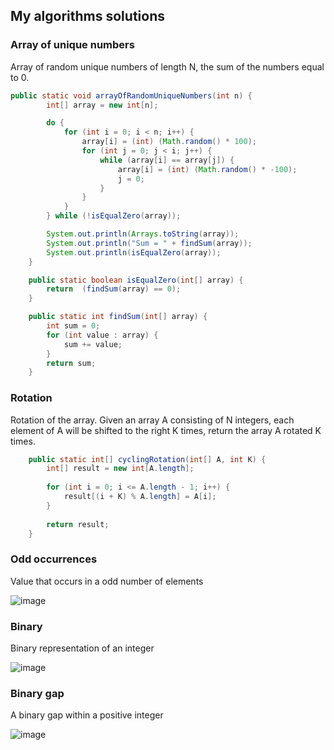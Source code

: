 ##   My algorithms solutions


###   Array of unique numbers

  Array of random unique numbers of length N, the sum of the numbers equal to 0.

```java
public static void arrayOfRandomUniqueNumbers(int n) {
        int[] array = new int[n];

        do {
            for (int i = 0; i < n; i++) {
                array[i] = (int) (Math.random() * 100);
                for (int j = 0; j < i; j++) {
                    while (array[i] == array[j]) {
                        array[i] = (int) (Math.random() * -100);
                        j = 0;
                    }
                }
            }
        } while (!isEqualZero(array));

        System.out.println(Arrays.toString(array));
        System.out.println("Sum = " + findSum(array));
        System.out.println(isEqualZero(array));
    }

    public static boolean isEqualZero(int[] array) {
        return  (findSum(array) == 0);
    }

    public static int findSum(int[] array) {
        int sum = 0;
        for (int value : array) {
            sum += value;
        }
        return sum;
    }
```
 
  
###   Rotation
  Rotation of the array.
  Given an array A consisting of N integers, each element of A will be shifted to the right K times, return the array A rotated K times.  
  
```java
    public static int[] cyclingRotation(int[] A, int K) {
        int[] result = new int[A.length];
        
        for (int i = 0; i <= A.length - 1; i++) {
            result[(i + K) % A.length] = A[i];
        }      
        
        return result;
    }
```
 
 
###   Odd occurrences
  Value that occurs in a odd number of elements
  
  ![image](https://user-images.githubusercontent.com/76003029/132076172-1c64c1ef-5a3b-4e09-8fca-b0d7665f98b5.png)
  

###   Binary
  Binary representation of an integer
 
 ![image](https://user-images.githubusercontent.com/76003029/131583130-200b8a4d-7de5-4a19-a40e-8210dd7e908f.png)
 
 
###   Binary gap 
  A binary gap within a positive integer
 
 ![image](https://user-images.githubusercontent.com/76003029/131582293-ec604123-a672-4364-9732-0c4004265a21.png)


 

